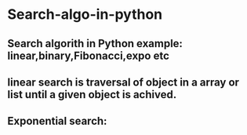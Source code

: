 # Search-algo-in-python
## Search algorith in Python example: linear,binary,Fibonacci,expo etc
## linear search is traversal of object in a array or list until a given object is achived.
## Exponential search:

